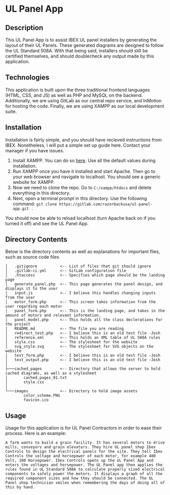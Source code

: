 # UL Panel App

## Description
This UL Panel App is to assist IBEX UL panel installers by generating the layout of their UL Panels. These generated diagrams are designed to follow the UL Standard 508A. With that being said, installers should still be certified themselves, and should doublecheck any output made by this application.

## Technologies

This application is built upon the three traditional frontend languages (HTML, CSS, and JS) as well as PHP and MySQL on the backend. Additionally, we are using GitLab as our central repo service, and InMotion for hosting the code. Finally, we are using XAMPP as our local development suite.

## Installation
Installation is fairly simple, and you should have recieved instructions from IBEX. Nonetheless, I will put a simple set up guide here. Contact your manager if you have issues.

1. Install XAMPP. You can do so [here](https://www.apachefriends.org/download.html). Use all the default values during installation.
2. Run XAMPP once you have it installed and start Apache. Then go to your web browser and navigate to localhost. You should see a generic website for XAMPP. 
3. Now we need to clone the repo. Go to `C:/xampp/htdocs` and delete everything in this directory. 
4. Next, open a terminal prompt in this directory. Use the following command: `git clone https://gitlab.com/razorbackusa/ul-panel-app.git .`

You should now be able to reload localhost (turn Apache back on if you turned it off) and see the UL Panel App. 


## Directory Contents
Below is the directory contents as well as explanations for important files, such as source code files
```
│   .gitignore          <-- List of files that git should ignore
│   .gitlab-ci.yml      <-- GitLab configuration file
│   .htaccess           <-- Specifies which page should be the landing page
│   generate_panel.php  <-- This page generates the panel design, and displays it to the user 
│   input.js            <-- I believe this handles changing inputs from the user
│   motor_form.php      <-- This screen takes information from the user regarding each motor
│   panel_form.php      <-- This is the landing page, and takes in the amount of motors and relevant information.
│   panel_model.php     <-- This holds all the class declerations for the project
│   README.md           <-- The file you are reading
│   redirect_test.php   <-- I believe this is an old test file -Josh
│   reference.xml       <-- This holds an XML table of UL 508A rules
│   style.css           <-- The stylesheet for the website
│   svg_style.svg       <-- The stylesheet for SVG objects on the website
│   test_form.php       <-- I believe this is an old test file -Josh
│   test_output.php     <-- I believe this is an old test file -Josh
│
├───cached_pages        <-- Directory that allows the server to hold cached diagrams, as well as a stylesheet
│       cached_pages_01.txt
│       style.css
│
└───images              <-- Directory to hold image assets
        color_scheme.PNG
        favicon.ico

```

## Usage
Usage for this application is for UL Panel Contractors in order to ease their process. Here is an example:

`
A farm wants to build a grain facility. It has several motors to drive mills, conveyors and grain elevators. They hire UL panel shop Ibex Controls to design the electrical panels for the site. They tell Ibex Controls the voltage and horsepower of each motor, for example 480 Volt, 100 Horsepower. Ibex Controls opens up the UL Panel App and enters the voltages and horsepower. The UL Panel app then applies the rules found in UL Standard 508A to calculate properly sized electrical components to safely power the motors. It displays a graph of all the required component sizes and how they should be connected. The UL Panel shop technician smiles when remembering the days of doing all of this by hand.
`

